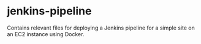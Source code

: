 # jenkins-pipeline

Contains relevant files for deploying a Jenkins pipeline for a simple site on an EC2 instance using Docker.
